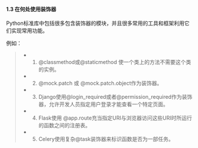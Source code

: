 #### 1.3 在何处使用装饰器

Python标准库中包括很多包含装饰器的模块，并且很多常用的工具和框架利用它们实现常用功能。

例如：
> * 1. @classmethod或@staticmethod 使一个类上的方法不需要这个类的实例。
> * 2. @mock.patch 或 @mock.patch.object作为装饰器。
> * 3. Django使用@login_required或者@permission_required作为装饰器，允许开发人员指定用户登录才能查看一个特定页面。
> * 4. Flask使用 @app.route充当指定URI与浏览器访问这些URI时所运行的函数之间的注册表。
> * 5. Celery使用复杂@task装饰器来标识函数是否为一部任务。
